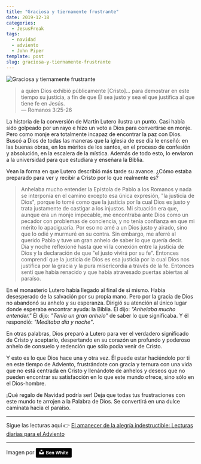 ```yaml
---
title: "Graciosa y tiernamente frustrante"
date: 2019-12-18
categories:
  - JesusFreak
tags:
  - navidad
  - adviento
  - John Piper
template: post
slug: graciosa-y-tiernamente-frustrante
---
```


![Graciosa y tiernamente frustrante](https://i.imgur.com/bkSVN4Y.jpg)

> a quien Dios exhibió públicamente [Cristo]... para demostrar en este tiempo su justicia, a fin de que Él sea justo y sea el que justifica al que tiene fe en Jesús. <br>— Romanos 3:25-26

La historia de la conversión de Martín Lutero ilustra un punto. Casi había sido golpeado por un rayo e hizo un voto a Dios para convertirse en monje. Pero como monje era totalmente incapaz de encontrar la paz con Dios. Buscó a Dios de todas las maneras que la iglesia de ese día le enseñó: en las buenas obras, en los méritos de los santos, en el proceso de confesión y absolución, en la escalera de la mística. Además de todo esto, lo enviaron a la universidad para que estudiara y enseñara la Biblia.

Vean la forma en que Lutero describió más tarde su avance. ¿Cómo estaba preparado para ver y recibir a Cristo por lo que realmente es?

> Anhelaba mucho entender la Epístola de Pablo a los Romanos y nada se interponía en el camino excepto esa única expresión, "la justicia de Dios", porque lo tomé como que la justicia por la cual Dios es justo y trata justamente de castigar a los injustos. Mi situación era que, aunque era un monje impecable, me encontraba ante Dios como un pecador con problemas de conciencia, y no tenía confianza en que mi mérito lo apaciguaría. Por eso no amé a un Dios justo y airado, sino que lo odié y murmuré en su contra. Sin embargo, me aferré al querido Pablo y tuve un gran anhelo de saber lo que quería decir.<br>
> Día y noche reflexioné hasta que vi la conexión entre la justicia de Dios y la declaración de que "el justo vivirá por su fe". Entonces comprendí que la justicia de Dios es esa justicia por la cual Dios nos justifica por la gracia y la pura misericordia a través de la fe. Entonces sentí que había renacido y que había atravesado puertas abiertas al paraíso.

En el monasterio Lutero había llegado al final de sí mismo. Había desesperado de la salvación por su propia mano. Pero por la gracia de Dios no abandonó su anhelo y su esperanza. Dirigió su atención al único lugar donde esperaba encontrar ayuda: la Biblia. Él dijo: _"Anhelaba mucho entender."_ Él dijo: _"Tenía un gran anhelo"_ de saber lo que significaba. Y él respondió: _"Meditaba día y noche"_.

En otras palabras, Dios preparó a Lutero para ver el verdadero significado de Cristo y aceptarlo, despertando en su corazón un profundo y poderoso anhelo de consuelo y redención que sólo podía venir de Cristo.

Y esto es lo que Dios hace una y otra vez. Él puede estar haciéndolo por ti en este tiempo de Adviento, frustrándote con gracia y ternura con una vida que no está centrada en Cristo y llenándote de anhelos y deseos que no pueden encontrar su satisfacción en lo que este mundo ofrece, sino sólo en el Dios-hombre.

¡Qué regalo de Navidad podría ser! Deja que todas tus frustraciones con este mundo te arrojen a la Palabra de Dios. Se convertirá en una dulce caminata hacia el paraíso.

---

Sigue las lecturas aquí 👉 [El amanecer de la alegría indestructible: Lecturas diarias para el Adviento](/el-amanecer-de-una-alegria-indestructible)

---

Imagen por <a style="background-color:black;color:white;text-decoration:none;padding:4px 6px;font-family:-apple-system, BlinkMacSystemFont, &quot;San Francisco&quot;, &quot;Helvetica Neue&quot;, Helvetica, Ubuntu, Roboto, Noto, &quot;Segoe UI&quot;, Arial, sans-serif;font-size:12px;font-weight:bold;line-height:1.2;display:inline-block;border-radius:3px" href="https://unsplash.com/@benwhitephotography?utm_medium=referral&amp;utm_campaign=photographer-credit&amp;utm_content=creditBadge" target="_blank" rel="noopener noreferrer" title="Download free do whatever you want high-resolution photos from Ben White"><span style="display:inline-block;padding:2px 3px"><svg xmlns="http://www.w3.org/2000/svg" style="height:12px;width:auto;position:relative;vertical-align:middle;top:-2px;fill:white" viewBox="0 0 32 32"><title>unsplash-logo</title><path d="M10 9V0h12v9H10zm12 5h10v18H0V14h10v9h12v-9z"></path></svg></span><span style="display:inline-block;padding:2px 3px">Ben White</span></a>
